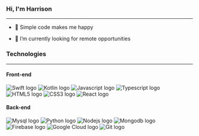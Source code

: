 ### Hi, I'm Harrison
---

- 👀 Simple code makes me happy

- 🌱 I’m currently looking for remote opportunities

### Technologies
---



#### Front-end
![Swift logo](https://img.icons8.com/color/2x/swift.png)
![Kotlin logo](https://img.icons8.com/color/2x/kotlin.png)
![Javascript logo](https://img.icons8.com/color/2x/javascript.png)
![Typescript logo](https://img.icons8.com/fluency/2x/typescript--v2.png)
![HTML5 logo](https://img.icons8.com/color/2x/html-5.png)
![CSS3 logo](https://img.icons8.com/fluency/2x/css3.png)
![React logo](https://img.icons8.com/color/2x/react-native.png)



#### Back-end
![Mysql logo](https://img.icons8.com/fluency/2x/mysql-logo.png)
![Python logo](https://img.icons8.com/color/2x/python.png)
![Nodejs logo](https://img.icons8.com/color/2x/nodejs.png)
![Mongodb logo](https://i.imgur.com/GE8PHoA.png)
![Firebase logo](https://img.icons8.com/color/2x/firebase.png)
![Google Cloud logo](https://img.icons8.com/color/2x/google-cloud.png)
![Git logo](https://img.icons8.com/color/2x/git.png)
 



<!---
hao441/hao441 is a ✨ special ✨ repository because its `README.md` (this file) appears on your GitHub profile.
You can click the Preview link to take a look at your changes.
--->
